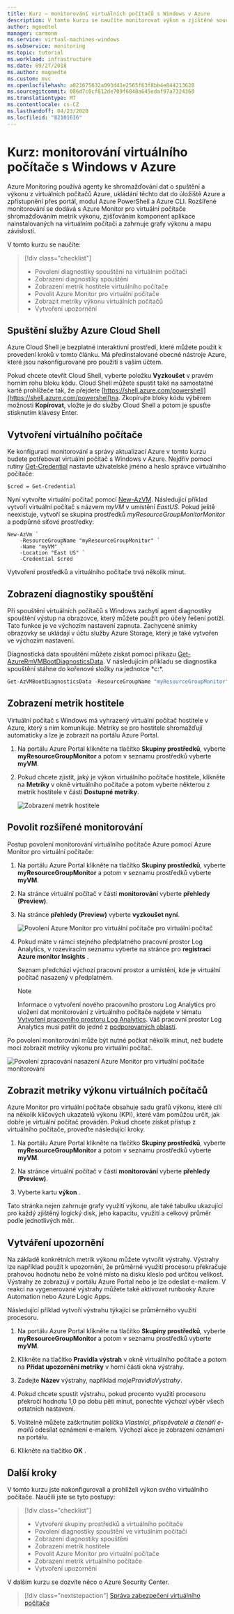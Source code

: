 ```yaml
---
title: Kurz – monitorování virtuálních počítačů s Windows v Azure
description: V tomto kurzu se naučíte monitorovat výkon a zjištěné součásti aplikace spuštěné na virtuálních počítačích s Windows.
author: mgoedtel
manager: carmonm
ms.service: virtual-machines-windows
ms.subservice: monitoring
ms.topic: tutorial
ms.workload: infrastructure
ms.date: 09/27/2018
ms.author: magoedte
ms.custom: mvc
ms.openlocfilehash: a021675632a093d41e2565f63f8bb4e844213628
ms.sourcegitcommit: 086d7c0cf812de709f6848a645edaf97a7324360
ms.translationtype: MT
ms.contentlocale: cs-CZ
ms.lasthandoff: 04/23/2020
ms.locfileid: "82101616"
---
```

# <a name="tutorial-monitor-a-windows-virtual-machine-in-azure"></a>Kurz: monitorování virtuálního počítače s Windows v Azure

Azure Monitoring používá agenty ke shromažďování dat o spuštění a výkonu z virtuálních počítačů Azure, ukládání těchto dat do úložiště Azure a zpřístupnění přes portál, modul Azure PowerShell a Azure CLI. Rozšířené monitorování se dodává s Azure Monitor pro virtuální počítače shromažďováním metrik výkonu, zjišťováním komponent aplikace nainstalovaných na virtuálním počítači a zahrnuje grafy výkonu a mapu závislostí.

V tomto kurzu se naučíte:

> [!div class="checklist"]
> * Povolení diagnostiky spouštění na virtuálním počítači
> * Zobrazení diagnostiky spouštění
> * Zobrazení metrik hostitele virtuálního počítače
> * Povolit Azure Monitor pro virtuální počítače
> * Zobrazit metriky výkonu virtuálních počítačů
> * Vytvoření upozornění

## <a name="launch-azure-cloud-shell"></a>Spuštění služby Azure Cloud Shell

Azure Cloud Shell je bezplatné interaktivní prostředí, které můžete použít k provedení kroků v tomto článku. Má předinstalované obecné nástroje Azure, které jsou nakonfigurované pro použití s vaším účtem. 

Pokud chcete otevřít Cloud Shell, vyberte položku **Vyzkoušet** v pravém horním rohu bloku kódu. Cloud Shell můžete spustit také na samostatné kartě prohlížeče tak, že přejdete [https://shell.azure.com/powershell](https://shell.azure.com/powershell)na. Zkopírujte bloky kódu výběrem možnosti **Kopírovat**, vložte je do služby Cloud Shell a potom je spusťte stisknutím klávesy Enter.

## <a name="create-virtual-machine"></a>Vytvoření virtuálního počítače

Ke konfiguraci monitorování a správy aktualizací Azure v tomto kurzu budete potřebovat virtuální počítač s Windows v Azure. Nejdřív pomocí rutiny [Get-Credential](https://msdn.microsoft.com/powershell/reference/5.1/microsoft.powershell.security/Get-Credential) nastavte uživatelské jméno a heslo správce virtuálního počítače:

```azurepowershell-interactive
$cred = Get-Credential
```

Nyní vytvořte virtuální počítač pomocí [New-AzVM](https://docs.microsoft.com/powershell/module/az.compute/new-azvm). Následující příklad vytvoří virtuální počítač s názvem *myVM* v umístění *EastUS*. Pokud ještě neexistuje, vytvoří se skupina prostředků *myResourceGroupMonitorMonitor* a podpůrné síťové prostředky:

```azurepowershell-interactive
New-AzVm `
    -ResourceGroupName "myResourceGroupMonitor" `
    -Name "myVM" `
    -Location "East US" `
    -Credential $cred
```

Vytvoření prostředků a virtuálního počítače trvá několik minut.

## <a name="view-boot-diagnostics"></a>Zobrazení diagnostiky spouštění

Při spouštění virtuálních počítačů s Windows zachytí agent diagnostiky spouštění výstup na obrazovce, který můžete použít pro účely řešení potíží. Tato funkce je ve výchozím nastavení zapnuta. Zachycené snímky obrazovky se ukládají v účtu služby Azure Storage, který je také vytvořen ve výchozím nastavení.

Diagnostická data spouštění můžete získat pomocí příkazu [Get-AzureRmVMBootDiagnosticsData](https://docs.microsoft.com/powershell/module/az.compute/get-azvmbootdiagnosticsdata). V následujícím příkladu se diagnostika spouštění stáhne do kořenové složky na jednotce *c:\*.

```powershell
Get-AzVMBootDiagnosticsData -ResourceGroupName "myResourceGroupMonitor" -Name "myVM" -Windows -LocalPath "c:\"
```

## <a name="view-host-metrics"></a>Zobrazení metrik hostitele

Virtuální počítač s Windows má vyhrazený virtuální počítač hostitele v Azure, který s ním komunikuje. Metriky se pro hostitele shromažďují automaticky a lze je zobrazit na portálu Azure Portal.

1. Na portálu Azure Portal klikněte na tlačítko **Skupiny prostředků**, vyberte **myResourceGroupMonitor** a potom v seznamu prostředků vyberte **myVM**.
2. Pokud chcete zjistit, jaký je výkon virtuálního počítače hostitele, klikněte na **Metriky** v okně virtuálního počítače a potom vyberte některou z metrik hostitele v části **Dostupné metriky**.

    ![Zobrazení metrik hostitele](./media/tutorial-monitoring/tutorial-monitor-host-metrics.png)

## <a name="enable-advanced-monitoring"></a>Povolit rozšířené monitorování

Postup povolení monitorování virtuálního počítače Azure pomocí Azure Monitor pro virtuální počítače:

1. Na portálu Azure Portal klikněte na tlačítko **Skupiny prostředků**, vyberte **myResourceGroupMonitor** a potom v seznamu prostředků vyberte **myVM**.

2. Na stránce virtuální počítač v části **monitorování** vyberte **přehledy (Preview)**.

3. Na stránce **přehledy (Preview)** vyberte **vyzkoušet nyní**.

    ![Povolení Azure Monitor pro virtuální počítače pro virtuální počítač](../../azure-monitor/insights/media/vminsights-enable-single-vm/enable-vminsights-vm-portal.png)

4. Pokud máte v rámci stejného předplatného pracovní prostor Log Analytics, v rozevíracím seznamu vyberte na stránce pro **registraci Azure monitor Insights** .  

    Seznam předchází výchozí pracovní prostor a umístění, kde je virtuální počítač nasazený v předplatném. 

    >[!NOTE]
    >Informace o vytvoření nového pracovního prostoru Log Analytics pro uložení dat monitorování z virtuálního počítače najdete v tématu [Vytvoření pracovního prostoru Log Analytics](../../azure-monitor/learn/quick-create-workspace.md). Váš pracovní prostor Log Analytics musí patřit do jedné z [podporovaných oblastí](../../azure-monitor/insights/vminsights-enable-overview.md#log-analytics).

Po povolení monitorování může být nutné počkat několik minut, než budete moci zobrazit metriky výkonu pro virtuální počítač.

![Povolení zpracování nasazení Azure Monitor pro virtuální počítače monitorování](../../azure-monitor/insights/media/vminsights-enable-single-vm/onboard-vminsights-vm-portal-status.png)

## <a name="view-vm-performance-metrics"></a>Zobrazit metriky výkonu virtuálních počítačů

Azure Monitor pro virtuální počítače obsahuje sadu grafů výkonu, které cílí na několik klíčových ukazatelů výkonu (KPI), které vám pomůžou určit, jak dobře je virtuální počítač prováděn. Pokud chcete získat přístup z virtuálního počítače, proveďte následující kroky.

1. Na portálu Azure Portal klikněte na tlačítko **Skupiny prostředků**, vyberte **myResourceGroupMonitor** a potom v seznamu prostředků vyberte **myVM**.

2. Na stránce virtuální počítač v části **monitorování** vyberte **přehledy (Preview)**.

3. Vyberte kartu **výkon** .

Tato stránka nejen zahrnuje grafy využití výkonu, ale také tabulku ukazující pro každý zjištěný logický disk, jeho kapacitu, využití a celkový průměr podle jednotlivých měr.

## <a name="create-alerts"></a>Vytváření upozornění

Na základě konkrétních metrik výkonu můžete vytvořit výstrahy. Výstrahy lze například použít k upozornění, že průměrné využití procesoru překračuje prahovou hodnotu nebo že volné místo na disku kleslo pod určitou velikost. Výstrahy ze zobrazují v portálu Azure Portal nebo je lze odeslat e-mailem. V reakci na vygenerované výstrahy můžete také aktivovat runbooky Azure Automation nebo Azure Logic Apps.

Následující příklad vytvoří výstrahu týkající se průměrného využití procesoru.

1. Na portálu Azure Portal klikněte na tlačítko **Skupiny prostředků**, vyberte **myResourceGroupMonitor** a potom v seznamu prostředků vyberte **myVM**.

2. Klikněte na tlačítko **Pravidla výstrah** v okně virtuálního počítače a potom na **Přidat upozornění metriky** v horní části okna výstrahy.

3. Zadejte **Název** výstrahy, například *mojePravidloVystrahy*.

4. Pokud chcete spustit výstrahu, pokud procento využití procesoru překročí hodnotu 1,0 po dobu pěti minut, ponechte výchozí výběr všech ostatních nastavení.

5. Volitelně můžete zaškrtnutím políčka *Vlastníci, přispěvatelé a čtenáři e-mailů* odesílat oznámení e-mailem. Výchozí akce je zobrazení oznámení na portálu.

6. Klikněte na tlačítko **OK** .

## <a name="next-steps"></a>Další kroky

V tomto kurzu jste nakonfigurovali a prohlíželi výkon svého virtuálního počítače. Naučili jste se tyto postupy:

> [!div class="checklist"]
> * Vytvoření skupiny prostředků a virtuálního počítače
> * Povolení diagnostiky spouštění ve virtuálním počítači
> * Zobrazení diagnostiky spouštění
> * Zobrazení metrik hostitele
> * Povolit Azure Monitor pro virtuální počítače
> * Zobrazení metrik virtuálního počítače
> * Vytvoření upozornění

V dalším kurzu se dozvíte něco o Azure Security Center.

> [!div class="nextstepaction"]
> [Správa zabezpečení virtuálního počítače](../../security/fundamentals/overview.md)
